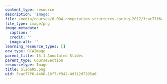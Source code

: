 ```yaml
---
content_type: resource
description: 'Image: '
file: /media/courses/6-004-computation-structures-spring-2017/3cac77f6446016f7f9424d312d7205a0_Slide05.png
file_type: image/png
image_metadata:
  caption: ''
  credit: ''
  image-alt: ''
learning_resource_types: []
ocw_type: OCWImage
parent_title: 15.1 Annotated Slides
parent_type: CourseSection
resourcetype: Image
title: Slide05.png
uid: 3cac77f6-4460-16f7-f942-4d312d7205a0
---
```

